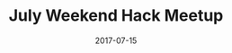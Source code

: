 ---
date:   2017-07-15
title:  "July Weekend Hack Meetup"
img: ../assets/event.jpg
alt:  "July Weekend Hack Meetup"
categories: event
link: https://www.meetup.com/Black-Code-Collective/events/240991350/
description: "10 AM Saturday July 15, 2017 | 1110 North Glebe Road, Arlington, VA"
---